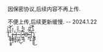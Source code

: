 因保密协议,后续内容不再上传.

不便上传,后续更新缓慢. -- 2024.1.22


(̢̝͖͉̃͐́̒͝͝ ̨̝̝̮̦͚͖͚̀̒ ̢͚̲̠̃̽̃͐̏̀i̶̢̲͚̺͉̝͐͐̽ ̶̴̢͚̲̲͖̎͐ͅ|̶͔͎͖̮̈́͋̑̅ͅ-̴͎͉̲̪̜͐͜͝ͅ|̷̴͖̯͖̅͋̎͐̽ ̷̶͎̝͖͖̒̏̈́̃@̶̷͖̠̲̈́̏̒͘͠ ̴̢̮͔͖̑̿̒͐͠|̢͚͖̲̪͚̲̃̑͜)͚̝̺̃̿͐̀̅̏͘

